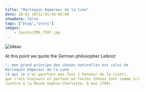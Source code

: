 ```yaml
---
title: "Harlequin Empereur de la lune"
date: 20-02-19T12:41:46-05:00
showDate: false
tags: ["blog","story"]
images:
    - /posts/IMG_7597.jpg
---
```




![Ideas](/posts/IMG_7597.jpg)

At this point we quote the German philosopher Leibniz:

```yaml
'… mon grand principe des choses naturelles est celui de 
Harlequin Empereur de la Lune 
(à qui je n'ai pourtant pas fait l'honneur de le citer), 
que c'est toujours et partout en toutes choses tout comme ici' 
(Lettre à la Reine Sophie-Charlotte, 8 mai 1704).  
```